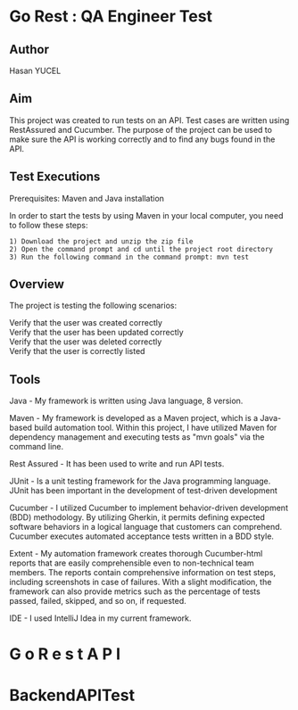 Go Rest  : QA Engineer Test
============================


Author
--------
Hasan YUCEL


Aim
--------

This project was created to run tests on an API. Test cases are written using RestAssured and Cucumber. The purpose of the project can be used to make sure the API is working correctly and to find any bugs found in the API.  

Test Executions
-------- 

Prerequisites: Maven and Java installation

In order to start the tests by using Maven in your local computer, you need to follow these steps:

	1) Download the project and unzip the zip file
	2) Open the command prompt and cd until the project root directory
	3) Run the following command in the command prompt: mvn test




Overview
--------

The project is testing the following scenarios:

Verify that the user was created correctly  
Verify that the user has been updated correctly  
Verify that the user was deleted correctly  
Verify that the user is correctly listed  

Tools
-------

Java - My framework is written using Java language, 8 version.

Maven - My framework is developed as a Maven project, which is a Java-based build automation tool. Within this project, I have utilized Maven for dependency management and executing tests as "mvn goals" via the command line.

Rest Assured - It has been used to write and run API tests.

JUnit  - Is a unit testing framework for the Java programming language. JUnit has been important in the development of test-driven development

Cucumber - I utilized Cucumber to implement behavior-driven development (BDD) methodology. By utilizing Gherkin, it permits defining expected software behaviors in a logical language that customers can comprehend. Cucumber executes automated acceptance tests written in a BDD style.

Extent - My automation framework creates thorough Cucumber-html reports that are easily comprehensible even to non-technical team members. The reports contain comprehensive information on test steps, including screenshots in case of failures. With a slight modification, the framework can also provide metrics such as the percentage of tests passed, failed, skipped, and so on, if requested.

IDE - I used IntelliJ Idea in my current framework.







#   G o R e s t A P I
 # BackendAPITest
